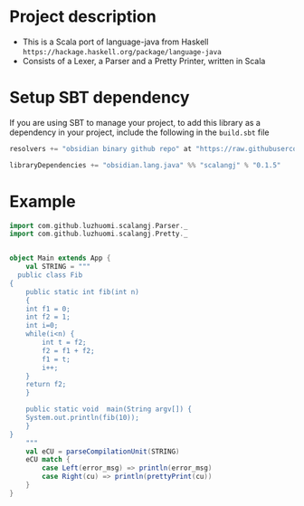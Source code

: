 # Project description 

* This is a Scala port of language-java from Haskell `https://hackage.haskell.org/package/language-java`
* Consists of a Lexer, a Parser and a Pretty Printer, written in Scala


# Setup SBT dependency
If you are using SBT to manage your project, to add this library as a dependency in  your  project, include the following in the  `build.sbt` file

```sbt
resolvers += "obsidian binary github repo" at "https://raw.githubusercontent.com/obsidian-java/binrepo/master/"

libraryDependencies += "obsidian.lang.java" %% "scalangj" % "0.1.5" 
```

# Example 

```scala
import com.github.luzhuomi.scalangj.Parser._
import com.github.luzhuomi.scalangj.Pretty._


object Main extends App {
    val STRING = """
  public class Fib
{
    public static int fib(int n)
    {
	int f1 = 0;
	int f2 = 1;
	int i=0;
	while(i<n) {
	    int t = f2;
	    f2 = f1 + f2;
	    f1 = t;
	    i++;
	}
	return f2;
    }

    public static void  main(String argv[]) {
	System.out.println(fib(10));
    }
}
    """
    val eCU = parseCompilationUnit(STRING)
    eCU match {
        case Left(error_msg) => println(error_msg)
        case Right(cu) => println(prettyPrint(cu)) 
    }
}
```



